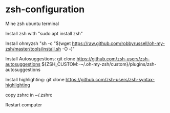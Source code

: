 # zsh-configuration
Mine zsh ubuntu terminal 

Install zsh with "sudo apt install zsh"


Install ohmyzsh "sh -c "$(wget https://raw.github.com/robbyrussell/oh-my-zsh/master/tools/install.sh -O -)"



Install Autosuggestions: git clone https://github.com/zsh-users/zsh-autosuggestions ${ZSH_CUSTOM:-~/.oh-my-zsh/custom}/plugins/zsh-autosuggestions



Install highlighting: git clone https://github.com/zsh-users/zsh-syntax-highlighting



copy zshrc in ~/.zshrc



Restart computer
